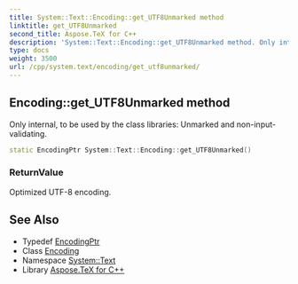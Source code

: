 ```yaml
---
title: System::Text::Encoding::get_UTF8Unmarked method
linktitle: get_UTF8Unmarked
second_title: Aspose.TeX for C++
description: 'System::Text::Encoding::get_UTF8Unmarked method. Only internal, to be used by the class libraries: Unmarked and non-input-validating in C++.'
type: docs
weight: 3500
url: /cpp/system.text/encoding/get_utf8unmarked/
---
```

## Encoding::get_UTF8Unmarked method


Only internal, to be used by the class libraries: Unmarked and non-input-validating.

```cpp
static EncodingPtr System::Text::Encoding::get_UTF8Unmarked()
```


### ReturnValue

Optimized UTF-8 encoding.

## See Also

* Typedef [EncodingPtr](../../../system/encodingptr/)
* Class [Encoding](../)
* Namespace [System::Text](../../)
* Library [Aspose.TeX for C++](../../../)
